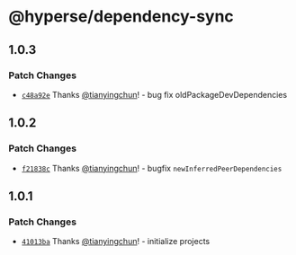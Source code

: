 # @hyperse/dependency-sync

## 1.0.3

### Patch Changes

- [`c48a92e`](https://github.com/hyperse-io/dependency-sync/commit/c48a92e22094ccb52dd2eedf2d568b7036049f43) Thanks [@tianyingchun](https://github.com/tianyingchun)! - bug fix oldPackageDevDependencies

## 1.0.2

### Patch Changes

- [`f21838c`](https://github.com/hyperse-io/dependency-sync/commit/f21838c0e694e33658804ec29be3ade22f39bbd0) Thanks [@tianyingchun](https://github.com/tianyingchun)! - bugfix `newInferredPeerDependencies`

## 1.0.1

### Patch Changes

- [`41013ba`](https://github.com/hyperse-io/dependency-sync/commit/41013baa7b59858cef95b38437e87a2ad5355244) Thanks [@tianyingchun](https://github.com/tianyingchun)! - initialize projects
